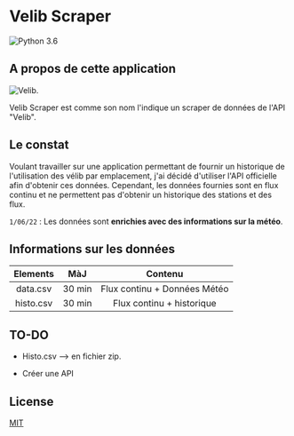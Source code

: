 
# Velib Scraper 

![Python 3.6](https://img.shields.io/badge/Python-3.6-brightgreen.svg) 

## A propos de cette application

![Velib](https://upload.wikimedia.org/wikipedia/commons/thumb/5/5b/Vélib-Métropole-Logo.png/280px-Vélib-Métropole-Logo.png). 

Velib Scraper est comme son nom l'indique un scraper de données de l'API "Velib". 


## Le constat 

Voulant travailler sur une application permettant de fournir un historique de l'utilisation des vélib par emplacement, j'ai décidé d'utiliser l'API officielle afin d'obtenir ces données. 
Cependant, les données fournies sont en flux continu et ne permettent pas d'obtenir un historique des stations et des flux.   

```1/06/22``` : Les données sont **enrichies avec des informations sur la météo**.     

## Informations sur les données 

| Elements | MàJ | Contenu |
| :---:         |     :---:      |          :---: |
| data.csv   | 30 min     | Flux continu + Données Météo   |
| histo.csv     | 30 min       | Flux continu + historique      |

## TO-DO

- Histo.csv --> en fichier zip.

- Créer une API


## License

[MIT](https://choosealicense.com/licenses/mit/)

